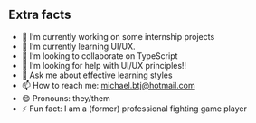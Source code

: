<!-- ### Hi there 👋 -->



<!--
**Mbtj/mbtj** is a ✨ _special_ ✨ repository because its `README.md` (this file) appears on your GitHub profile.
-->



## Extra facts
- 🔭 I’m currently working on some internship projects
- 🌱 I’m currently learning UI/UX.
- 👯 I’m looking to collaborate on TypeScript
- 🤔 I’m looking for help with UI/UX principles!!
- 💬 Ask me about effective learning styles
- 📫 How to reach me: michael.btj@hotmail.com
- 😄 Pronouns: they/them
- ⚡ Fun fact: I am a (former) professional fighting game player

